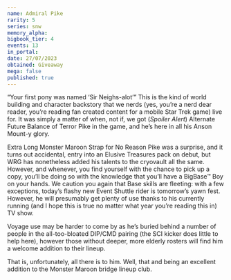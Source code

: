 ```yaml
---
name: Admiral Pike
rarity: 5
series: snw
memory_alpha:
bigbook_tier: 4
events: 13
in_portal:
date: 27/07/2023
obtained: Giveaway
mega: false
published: true
---
```


“Your first pony was named ‘Sir Neighs-alot’” This is the kind of world building and character backstory that we nerds (yes, you’re a nerd dear reader, you’re reading fan created content for a mobile Star Trek game) live for. It was simply a matter of when, not if, we got (*Spoiler Alert*) Alternate Future Balance of Terror Pike in the game, and he’s here in all his Anson Mount-y glory.

Extra Long Monster Maroon Strap for No Reason Pike was a surprise, and it turns out accidental, entry into an Elusive Treasures pack on debut, but WRG has nonetheless added his talents to the cryovault all the same. However, and whenever, you find yourself with the chance to pick up a copy, you’ll be doing so with the knowledge that you’ll have a BigBase™ Boy on your hands. We caution you again that Base skills are fleeting: with a few exceptions, today’s flashy new Event Shuttle rider is tomorrow’s yawn fest. However, he will presumably get plenty of use thanks to his currently running (and I hope this is true no matter what year you’re reading this in) TV show.

Voyage use may be harder to come by as he’s buried behind a number of people in the all-too-bloated DIP/CMD pairing (the SCI kicker does little to help here), however those without deeper, more elderly rosters will find him a welcome addition to their lineup.

That is, unfortunately, all there is to him. Well, that and being an excellent addition to the Monster Maroon bridge lineup club.
